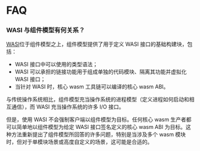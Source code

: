 # FAQ

### WASI 与组件模型有何关系？

[WASI]位于组件模型之上，组件模型提供了用于定义 WASI 接口的基础构建块，包括：
* WASI 接口中可以使用的类型语法；
* WASI 可以承担的链接功能用于组成单独的代码模块、隔离其功能并虚拟化 WASI 接口；
* 当针对 WASI 时，核心 wasm 工具链可以编译的核心 wasm ABI。

与传统操作系统相比，组件模型充当操作系统的进程模型（定义进程如何启动和相互通信），而 WASI 充当操作系统的许多 I/O 接口。

但是，使用 WASI 不会强制客户端以组件模型为目标。任何核心 wasm 生产者都可以简单地以组件模型为给定 WASI 接口签名定义的核心 wasm ABI 为目标。这种方法重新提出了组件模型所回答的许多问题，特别是当涉及多个 wasm 模块时，但对于单模块场景或高度自定义的场景，这可能是合适的。


[WASI]: https://github.com/WebAssembly/WASI/blob/main/README.md
